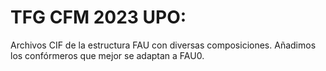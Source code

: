 # TFG CFM 2023 UPO:
Archivos CIF de la estructura FAU con diversas composiciones.
Añadimos los confórmeros que mejor se adaptan a FAU0.

